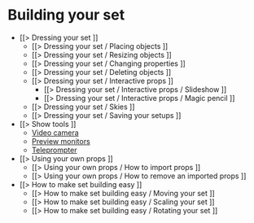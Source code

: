 # Building your set

  * [[> Dressing your set ]]
    * [[> Dressing your set / Placing objects ]]
    * [[> Dressing your set / Resizing objects ]]
    * [[> Dressing your set / Changing properties ]]
    * [[> Dressing your set / Deleting objects ]]
    * [[> Dressing your set / Interactive props ]]
      * [[> Dressing your set / Interactive props / Slideshow ]]
      * [[> Dressing your set / Interactive props / Magic pencil ]]
    * [[> Dressing your set / Skies ]]
    * [[> Dressing your set / Saving your setups ]]
  * [[> Show tools ]]
    * [Video camera](/docs/2020.1/building-your-set/show-tools#video-camera)
    * [Preview monitors](/docs/2020.1/building-your-set/show-tools#preview-monitors)
    * [Teleprompter](/docs/2020.1/building-your-set/show-tools#teleprompter)
  * [[> Using your own props ]]
    * [[> Using your own props / How to import props ]]
    * [[> Using your own props / How to remove an imported props ]]
  * [[> How to make set building easy ]]
    * [[> How to make set building easy / Moving your set ]]
    * [[> How to make set building easy / Scaling your set ]]
    * [[> How to make set building easy / Rotating your set ]]
